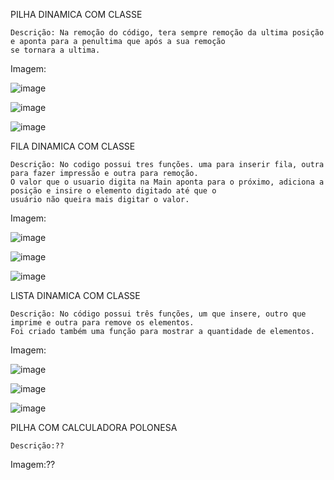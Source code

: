 PILHA DINAMICA COM CLASSE

    Descrição: Na remoção do código, tera sempre remoção da ultima posição e aponta para a penultima que após a sua remoção
    se tornara a ultima.

Imagem:

![image](https://user-images.githubusercontent.com/101759423/207962994-43c44d27-37c6-437d-9326-f2c8ffab726e.png)

![image](https://user-images.githubusercontent.com/101759423/207963037-6605a2b7-22a1-4f0e-b2da-2d6c9846df24.png)

![image](https://user-images.githubusercontent.com/101759423/207963077-56c89660-618b-4cd9-ae3a-0c146d6e78c0.png)

FILA DINAMICA COM CLASSE

    Descrição: No codigo possui tres funções. uma para inserir fila, outra para fazer impressão e outra para remoção.
    O valor que o usuario digita na Main aponta para o próximo, adiciona a posição e insire o elemento digitado até que o
    usuário não queira mais digitar o valor.

Imagem:

![image](https://user-images.githubusercontent.com/101759423/207962252-68f72108-ff86-471e-94a7-25db63d0fd82.png)

![image](https://user-images.githubusercontent.com/101759423/207962300-152862a0-da42-4405-bd57-17d557738a93.png)

![image](https://user-images.githubusercontent.com/101759423/207962335-b5f19bee-7ff7-4e26-9967-d956170be60f.png)

LISTA DINAMICA COM CLASSE

    Descrição: No código possui três funções, um que insere, outro que imprime e outra para remove os elementos.
    Foi criado também uma função para mostrar a quantidade de elementos.

Imagem:

![image](https://user-images.githubusercontent.com/101759423/207963161-7fba8af4-868a-4a9a-b6c5-ab57e915ecb9.png)

![image](https://user-images.githubusercontent.com/101759423/207963231-88440250-20ee-418d-8121-ebf76bbf478f.png)

![image](https://user-images.githubusercontent.com/101759423/207963285-50460dfc-28c2-48fc-bcdb-b9916ad7b3db.png)

PILHA COM CALCULADORA POLONESA

    Descrição:??

Imagem:?? 
